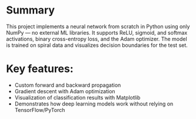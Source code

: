 # Summary
This project implements a neural network from scratch in Python using only NumPy — no external ML libraries. It supports ReLU, sigmoid, and softmax activations, binary cross-entropy loss, and the Adam optimizer. The model is trained on spiral data and visualizes decision boundaries for the test set.

# Key features:
- Custom forward and backward propagation
- Gradient descent with Adam optimization
- Visualization of classification results with Matplotlib
- Demonstrates how deep learning models work without relying on TensorFlow/PyTorch
